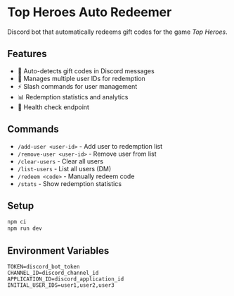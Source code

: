 # Top Heroes Auto Redeemer

Discord bot that automatically redeems gift codes for the game *Top Heroes*.

## Features

- 🎁 Auto-detects gift codes in Discord messages
- 👥 Manages multiple user IDs for redemption
- ⚡ Slash commands for user management
- 📊 Redemption statistics and analytics
- 🏥 Health check endpoint

## Commands

- `/add-user <user-id>` - Add user to redemption list
- `/remove-user <user-id>` - Remove user from list
- `/clear-users` - Clear all users
- `/list-users` - List all users (DM)
- `/redeem <code>` - Manually redeem code
- `/stats` - Show redemption statistics

## Setup

```bash
npm ci
npm run dev
```

## Environment Variables

```env
TOKEN=discord_bot_token
CHANNEL_ID=discord_channel_id
APPLICATION_ID=discord_application_id
INITIAL_USER_IDS=user1,user2,user3
```
